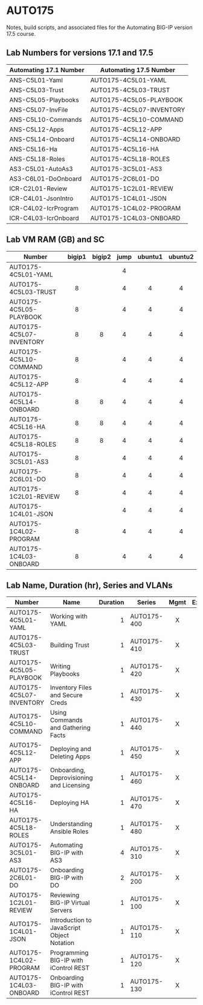 # AUTO175

Notes, build scripts, and associated files for the Automating BIG-IP version 17.5 course.

## Lab Numbers for versions 17.1 and 17.5

| Automating 17.1 Number | Automating 17.5 Number   |
| ---------------------- | ------------------------ |
| ANS-C5L01-Yaml         | AUTO175-4C5L01-YAML      |
| ANS-C5L03-Trust        | AUTO175-4C5L03-TRUST     |
| ANS-C5L05-Playbooks    | AUTO175-4C5L05-PLAYBOOK  |
| ANS-C5L07-InvFile      | AUTO175-4C5L07-INVENTORY |
| ANS-C5L10-Commands     | AUTO175-4C5L10-COMMAND   |
| ANS-C5L12-Apps         | AUTO175-4C5L12-APP       |
| ANS-C5L14-Onboard      | AUTO175-4C5L14-ONBOARD   |
| ANS-C5L16-Ha           | AUTO175-4C5L16-HA        |
| ANS-C5L18-Roles        | AUTO175-4C5L18-ROLES     |
| AS3-C5L01-AutoAs3      | AUTO175-3C5L01-AS3       |
| AS3-C6L01-DoOnboard    | AUTO175-2C6L01-DO        |
| ICR-C2L01-Review       | AUTO175-1C2L01-REVIEW    |
| ICR-C4L01-JsonIntro    | AUTO175-1C4L01-JSON      |
| ICR-C4L02-IcrProgram   | AUTO175-1C4L02-PROGRAM   |
| ICR-C4L03-IcrOnboard   | AUTO175-1C4L03-ONBOARD   |

## Lab VM RAM (GB) and SC

| Number                   | bigip1 | bigip2 | jump | ubuntu1 | ubuntu2 |
| ------------------------ | :----: | :----: | :--: | :-----: | :-----: |
| AUTO175-4C5L01-YAML      |        |        |  4   |         |         |
| AUTO175-4C5L03-TRUST     |   8    |        |  4   |    4    |    4    |
| AUTO175-4C5L05-PLAYBOOK  |   8    |        |  4   |    4    |    4    |
| AUTO175-4C5L07-INVENTORY |   8    |   8    |  4   |    4    |    4    |
| AUTO175-4C5L10-COMMAND   |   8    |        |  4   |    4    |    4    |
| AUTO175-4C5L12-APP       |   8    |        |  4   |    4    |    4    |
| AUTO175-4C5L14-ONBOARD   |   8    |   8    |  4   |    4    |    4    |
| AUTO175-4C5L16-HA        |   8    |   8    |  4   |    4    |    4    |
| AUTO175-4C5L18-ROLES     |   8    |   8    |  4   |    4    |    4    |
| AUTO175-3C5L01-AS3       |   8    |        |  4   |    4    |    4    |
| AUTO175-2C6L01-DO        |   8    |        |  4   |    4    |    4    |
| AUTO175-1C2L01-REVIEW    |   8    |        |  4   |    4    |    4    |
| AUTO175-1C4L01-JSON      |        |        |  4   |    4    |    4    |
| AUTO175-1C4L02-PROGRAM   |   8    |        |  4   |    4    |    4    |
| AUTO175-1C4L03-ONBOARD   |   8    |        |  4   |    4    |    4    |

## Lab Name, Duration (hr), Series and VLANs

| Number                   | Name                                       | Duration | Series      | Mgmt | External | Internal |
| ------------------------ | ------------------------------------------ | -------: | ----------- | :--: | :------: | :------: |
| AUTO175-4C5L01-YAML      | Working with YAML                          |        1 | AUTO175-400 |  X   |    X     |          |
| AUTO175-4C5L03-TRUST     | Building Trust                             |        1 | AUTO175-410 |  X   |    X     |          |
| AUTO175-4C5L05-PLAYBOOK  | Writing Playbooks                          |        1 | AUTO175-420 |  X   |    X     |          |
| AUTO175-4C5L07-INVENTORY | Inventory Files and Secure Creds           |        1 | AUTO175-430 |  X   |    X     |          |
| AUTO175-4C5L10-COMMAND   | Using Commands and Gathering Facts         |        1 | AUTO175-440 |  X   |    X     |          |
| AUTO175-4C5L12-APP       | Deploying and Deleting Apps                |        1 | AUTO175-450 |  X   |    X     |          |
| AUTO175-4C5L14-ONBOARD   | Onboarding, Deprovisioning and Licensing   |        1 | AUTO175-460 |  X   |    X     |          |
| AUTO175-4C5L16-HA        | Deploying HA                               |        1 | AUTO175-470 |  X   |    X     |          |
| AUTO175-4C5L18-ROLES     | Understanding Ansible Roles                |        1 | AUTO175-480 |  X   |    X     |          |
| AUTO175-3C5L01-AS3       | Automating BIG-IP with AS3                 |        4 | AUTO175-310 |  X   |    X     |          |
| AUTO175-2C6L01-DO        | Onboarding BIG-IP with DO                  |        2 | AUTO175-200 |  X   |    X     |          |
| AUTO175-1C2L01-REVIEW    | Reviewing BIG-IP Virtual Servers           |        1 | AUTO175-100 |  X   |    X     |          |
| AUTO175-1C4L01-JSON      | Introduction to JavaScript Object Notation |        1 | AUTO175-110 |  X   |    X     |          |
| AUTO175-1C4L02-PROGRAM   | Programming BIG-IP with iControl REST      |        1 | AUTO175-120 |  X   |    X     |          |
| AUTO175-1C4L03-ONBOARD   | Onboarding BIG-IP with iControl REST       |        1 | AUTO175-130 |  X   |    X     |          |